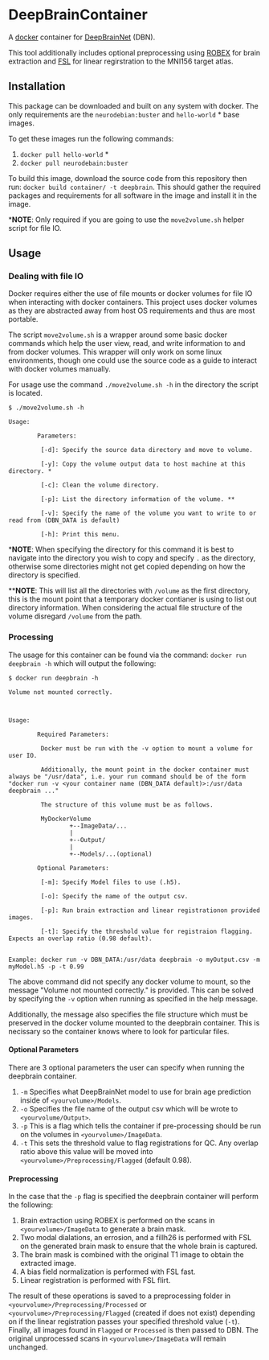 # DeepBrainContainer
A [docker](https://www.docker.com/) container for [DeepBrainNet](https://github.com/vishnubashyam/DeepBrainNet) (DBN).

This tool additionally includes optional preprocessing using [ROBEX](https://www.nitrc.org/projects/robex) for brain extraction and [FSL](https://fsl.fmrib.ox.ac.uk/fsl/fslwiki/FLIRT) for linear regirstration to the MNI156 target atlas.

## Installation
This package can be downloaded and built on any system with docker. The only requirements are the `neurodebian:buster` and `hello-world` * base images.

To get these images run the following commands:
1. `docker pull hello-world` *
2. `docker pull neurodebain:buster`

To build this image, download the source code from this repository then run: `docker build container/ -t deepbrain`.
This should gather the required packages and requirements for all software in the image and install it in the image.

*__NOTE__:  Only required if you are going to use the `move2volume.sh` helper script for file IO.

## Usage
### Dealing with file IO

Docker requires either the use of file mounts or docker volumes for file IO when interacting with docker containers. This project uses docker volumes as they are abstracted away from host OS requirements and thus are most portable.

The script `move2volume.sh` is a wrapper around some basic docker commands which help the user view, read, and write information to and from docker volumes. This wrapper will only work on some linux environments, though one could use the source code as a guide to interact with docker volumes manually.

For usage use the command `./move2volume.sh -h` in the directory the script is located.
```
$ ./move2volume.sh -h

Usage:

        Parameters:

         [-d]: Specify the source data directory and move to volume.

         [-y]: Copy the volume output data to host machine at this directory. *

         [-c]: Clean the volume directory.

         [-p]: List the directory information of the volume. **

         [-v]: Specify the name of the volume you want to write to or read from (DBN_DATA is default)

         [-h]: Print this menu.
```
*__NOTE__: When specifying the directory for this command it is best to navigate into the directory you wish to copy and specify `.` as the directory, otherwise
           some directories might not get copied depending on how the directory is specified.

**__NOTE__: This will list all the directories with `/volume` as the first directory, this is the mount point that a temporary docker contianer is using to list
            out directory information. When considering the actual file structure of the volume disregard `/volume` from the path. 

### Processing

The usage for this container can be found via the command: `docker run deepbrain -h` which will output the following:
```
$ docker run deepbrain -h

Volume not mounted correctly.



Usage:

        Required Parameters:

         Docker must be run with the -v option to mount a volume for user IO.

         Additionally, the mount point in the docker container must always be "/usr/data", i.e. your run command should be of the form "docker run -v <your container name (DBN_DATA default)>:/usr/data deepbrain ..."

         The structure of this volume must be as follows.

         MyDockerVolume
                 +--ImageData/...
                 |
                 +--Output/
                 |
                 +--Models/...(optional)

        Optional Parameters:

         [-m]: Specify Model files to use (.h5).

         [-o]: Specify the name of the output csv.

         [-p]: Run brain extraction and linear registrationon provided images.

         [-t]: Specify the threshold value for registraion flagging. Expects an overlap ratio (0.98 default).


Example: docker run -v DBN_DATA:/usr/data deepbrain -o myOutput.csv -m myModel.h5 -p -t 0.99
```

The above command did not specify any docker volume to mount, so the message "Volume not mounted correctly." is provided. This can be solved by 
specifying the `-v` option when running as specified in the help message.

Additionally, the message also specifies the file structure which must be preserved in the docker volume mounted to the deepbrain container.
This is necissary so the container knows where to look for particular files.

#### Optional Parameters

There are 3 optional parameters the user can specify when running the deepbrain container.
1. `-m` Specifies what DeepBrainNet model to use for brain age prediction inside of `<yourvolume>/Models`.
2. `-o` Specifies the file name of the output csv which will be wrote to `<yourvolume/Output>`.
3. `-p` This is a flag which tells the container if pre-processing should be run on the volumes in `<yourvolume>/ImageData`.
4. `-t` This sets the threshold value to flag registrations for QC. Any overlap ratio above this value will be moved into `<yourvolume>/Preprocessing/Flagged` (default 0.98).

#### Preprocessing
In the case that the `-p` flag is specified the deepbrain container will perform the following:
1. Brain extraction using ROBEX is performed on the scans in `<yourvolume>/ImageData` to generate a brain mask.
2. Two modal dialations, an errosion, and a fillh26 is performed with FSL on the generated brain mask to ensure that the whole brain is captured.
3. The brain mask is combined with the original T1 image to obtain the extracted image.
4. A bias field normalization is performed with FSL fast.
5. Linear registration is performed with FSL flirt.

The result of these operations is saved to a preprocessing folder in `<yourvolume>/Preprocessing/Processed` or  
`<yourvolume>/Preprocessing/Flagged` (created if does not exist) depending on if the linear registration passes your specified threshold value (`-t`). 
Finally, all images found in `Flagged` or `Processed` is then passed to DBN. The original unprocessed scans in `<yourvolume>/ImageData` will remain unchanged.

